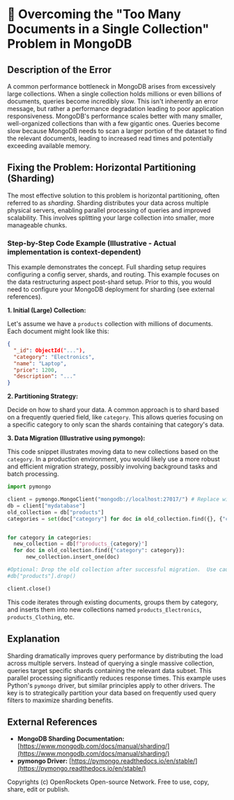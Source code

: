 # 🐞 Overcoming the "Too Many Documents in a Single Collection" Problem in MongoDB


## Description of the Error

A common performance bottleneck in MongoDB arises from excessively large collections.  When a single collection holds millions or even billions of documents, queries become incredibly slow.  This isn't inherently an error message, but rather a performance degradation leading to poor application responsiveness.  MongoDB's performance scales better with many smaller, well-organized collections than with a few gigantic ones.  Queries become slow because MongoDB needs to scan a larger portion of the dataset to find the relevant documents, leading to increased read times and potentially exceeding available memory.


## Fixing the Problem: Horizontal Partitioning (Sharding)

The most effective solution to this problem is horizontal partitioning, often referred to as *sharding*.  Sharding distributes your data across multiple physical servers, enabling parallel processing of queries and improved scalability.  This involves splitting your large collection into smaller, more manageable chunks.

### Step-by-Step Code Example (Illustrative - Actual implementation is context-dependent)

This example demonstrates the concept.  Full sharding setup requires configuring a config server, shards, and routing. This example focuses on the data restructuring aspect post-shard setup.  Prior to this, you would need to configure your MongoDB deployment for sharding (see external references).

**1.  Initial (Large) Collection:**

Let's assume we have a `products` collection with millions of documents. Each document might look like this:

```json
{
  "_id": ObjectId("..."),
  "category": "Electronics",
  "name": "Laptop",
  "price": 1200,
  "description": "..."
}
```

**2.  Partitioning Strategy:**

Decide on how to shard your data. A common approach is to shard based on a frequently queried field, like `category`. This allows queries focusing on a specific category to only scan the shards containing that category's data.

**3.  Data Migration (Illustrative using pymongo):**

This code snippet illustrates moving data to new collections based on the `category`.  In a production environment, you would likely use a more robust and efficient migration strategy, possibly involving background tasks and batch processing.

```python
import pymongo

client = pymongo.MongoClient("mongodb://localhost:27017/") # Replace with your connection string
db = client["mydatabase"]
old_collection = db["products"]
categories = set(doc["category"] for doc in old_collection.find({}, {"category": 1, "_id": 0}))


for category in categories:
  new_collection = db[f"products_{category}"]
  for doc in old_collection.find({"category": category}):
      new_collection.insert_one(doc)

#Optional: Drop the old collection after successful migration.  Use caution!
#db["products"].drop()

client.close()
```

This code iterates through existing documents, groups them by category, and inserts them into new collections named `products_Electronics`, `products_Clothing`, etc.


## Explanation

Sharding dramatically improves query performance by distributing the load across multiple servers. Instead of querying a single massive collection, queries target specific shards containing the relevant data subset. This parallel processing significantly reduces response times. This example uses Python's `pymongo` driver, but similar principles apply to other drivers. The key is to strategically partition your data based on frequently used query filters to maximize sharding benefits.

## External References

* **MongoDB Sharding Documentation:** [https://www.mongodb.com/docs/manual/sharding/](https://www.mongodb.com/docs/manual/sharding/)
* **pymongo Driver:** [https://pymongo.readthedocs.io/en/stable/](https://pymongo.readthedocs.io/en/stable/)


Copyrights (c) OpenRockets Open-source Network. Free to use, copy, share, edit or publish.

